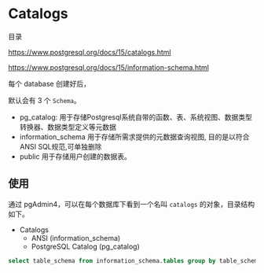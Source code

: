 # Catalogs

目录

https://www.postgresql.org/docs/15/catalogs.html

https://www.postgresql.org/docs/15/information-schema.html

每个 database 创建好后，

默认会有 3 个 `Schema`。

- pg_catalog:
用于存储Postgresql系统自带的函数、表、系统视图、数据类型转换器、数据类型定义等元数据
- information_schema
用于存储所需求提供的元数据查询视图, 目的是以符合ANSI SQL规范,可单独删除
- public
用于存储用户创建的数据表。

## 使用

通过 pgAdmin4，可以在每个数据库下看到一个名叫 `catalogs` 的对象，目录结构如下。
- Catalogs
  - ANSI (information_schema)
  - PostgreSQL Catalog (pg_catalog)

```sql
select table_schema from information_schema.tables group by table_schema;
```
